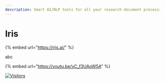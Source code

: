 ```yaml
---
description: Smart AI/NLP tools for all your research document processing
---
```


# Iris

{% embed url="https://iris.ai/" %}

abc

{% embed url="https://youtu.be/yC_f3UAoW5A" %}

[![Visitors](https://api.visitorbadge.io/api/visitors?path=https%3A%2F%2Fgithub.com%2Fdrshahizan\&labelColor=%23697689\&countColor=%23555555\&style=plastic)](https://visitorbadge.io/status?path=https%3A%2F%2Fgithub.com%2Fdrshahizan)
